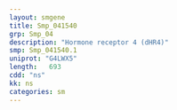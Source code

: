 ```yaml
---
layout: smgene
title: Smp_041540
grp: Smp_04
description: "Hormone receptor 4 (dHR4)"
smp: Smp_041540.1
uniprot: "G4LWX5"
length:   693
cdd: "ns"
kk: ns
categories: sm
---
```

